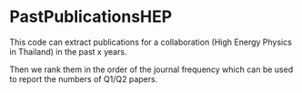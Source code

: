# PastPublicationsHEP

This code can extract publications for a collaboration (High Energy Physics in Thailand) in the past x years.

Then we rank them in the order of the journal frequency which can be used to report the numbers of Q1/Q2 papers.

